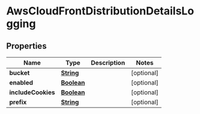 

# AwsCloudFrontDistributionDetailsLogging


## Properties

| Name | Type | Description | Notes |
|------------ | ------------- | ------------- | -------------|
|**bucket** | [**String**](String.md) |  |  [optional] |
|**enabled** | [**Boolean**](Boolean.md) |  |  [optional] |
|**includeCookies** | [**Boolean**](Boolean.md) |  |  [optional] |
|**prefix** | [**String**](String.md) |  |  [optional] |



